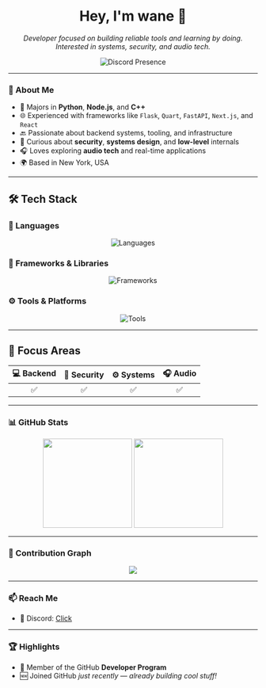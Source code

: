 <h1 align="center">Hey, I'm wane 👋</h1>
<p align="center">
  <em>Developer focused on building reliable tools and learning by doing.</em><br>
  <em>Interested in systems, security, and audio tech.</em>
</p>

<p align="center">
  <img src="https://lanyard.cnrad.dev/api/1188300246791503943?theme=dark&bg=0d1117&animated=true&hideDiscrim=true&borderRadius=20px" alt="Discord Presence">
</p>

---

### 🧠 About Me

- 🔧 Majors in **Python**, **Node.js**, and **C++**
- 🌐 Experienced with frameworks like `Flask`, `Quart`, `FastAPI`, `Next.js`, and `React`
- 🔙 Passionate about backend systems, tooling, and infrastructure
- 🔐 Curious about **security**, **systems design**, and **low-level** internals
- 🎧 Loves exploring **audio tech** and real-time applications
- 🌍 Based in New York, USA

---

## 🛠 Tech Stack

### 💬 Languages
<p align="center">
  <img src="https://skillicons.dev/icons?i=python,nodejs,cpp,rust,java,go,csharp" alt="Languages" />
</p>

### 🧩 Frameworks & Libraries
<p align="center">
  <img src="https://skillicons.dev/icons?i=flask,fastapi,react,nextjs,django,spring,vue" alt="Frameworks" />
</p>

### ⚙️ Tools & Platforms
<p align="center">
  <img src="https://skillicons.dev/icons?i=linux,git,docker,vscode,github" alt="Tools" />
</p>

---

## 🧭 Focus Areas

| 💻 Backend | 🔐 Security | ⚙️ Systems | 🎧 Audio |
|:---------:|:-----------:|:---------:|:--------:|
| ✅         | ✅          | ✅         | ✅        |

---

### 📊 GitHub Stats

<p align="center">
  <img src="https://github-readme-stats.vercel.app/api?username=wxn9&show_icons=true&theme=tokyonight&border_radius=10" height="180">
  <img src="https://github-readme-stats.vercel.app/api/top-langs/?username=wxn9&layout=compact&theme=tokyonight&border_radius=10" height="180">
</p>

---

### 🌱 Contribution Graph

<p align="center">
  <img src="https://github-readme-activity-graph.vercel.app/graph?username=wxn9&theme=tokyo-night&area=true&hide_border=true" />
</p>

---

### 📫 Reach Me
* 💬 Discord: [Click](https://discord.com/users/1188300246791503943)

---

### 🏆 Highlights

* 💎 Member of the GitHub **Developer Program**
* 🆕 Joined GitHub *just recently — already building cool stuff!*
